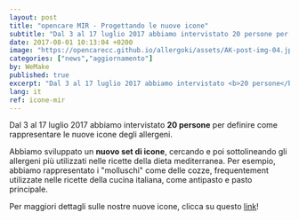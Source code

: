 ```yaml
---
layout: post
title: "opencare MIR - Progettando le nuove icone"
subtitle: "Dal 3 al 17 luglio 2017 abbiamo intervistato 20 persone per definire come rappresentare le nuove icone degli allergeni."
date: 2017-08-01 10:13:04 +0200
image: "https://opencarecc.github.io/allergoki/assets/AK-post-img-04.jpg"
categories: ["news","aggiornamento"]
by: WeMake
published: true
excerpt: "Dal 3 al 17 luglio 2017 abbiamo intervistato <b>20 persone</b> per definire come rappresentare le nuove icone degli allergeni."
lang: it
ref: icone-mir
---
```


Dal 3 al 17 luglio 2017 abbiamo intervistato <b>20 persone</b> per definire come rappresentare le nuove icone degli allergeni.

Abbiamo sviluppato un <b>nuovo set di icone</b>, cercando e poi sottolineando gli allergeni più utilizzati nelle ricette della dieta mediterranea.
Per esempio, abbiamo rappresentato i "molluschi" come delle cozze, frequentement utilizzate nelle ricette della cucina italiana, come antipasto e pasto principale.

Per maggiori dettagli sulle nostre nuove icone, clicca su questo [link](https://edgeryders.eu/t/allergo-ki-how-to-represent-allergens-with-icons/6615)!
